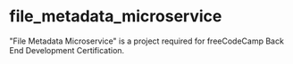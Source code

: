 # file_metadata_microservice
"File Metadata Microservice" is a project required for freeCodeCamp Back End Development Certification.
